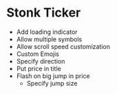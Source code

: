 # Stonk Ticker

* Add loading indicator
* Allow multiple symbols
* Allow scroll speed customization
* Custom Emojis
* Specify direction
* Put price in title
* Flash on big jump in price
    * Specify jump size